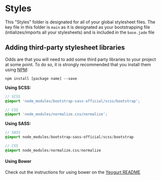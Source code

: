 # Styles

This "Styles" folder is designated for all of your global stylesheet files.
The key file in this folder is `main` as it is designated as your bootstrapping file (intializes/imports all your stylesheets) and is included in the `base.jade` file

## Adding third-party stylesheet libraries
Odds are that you will need to add some third party libraries to your project at some point. 
To do so, it is strongly recommended that you install them using [NPM](http://npmjs.com/):

```
npm install [package name] --save
```

**Using SCSS:**

```scss
// SCSS
@import 'node_modules/bootstrap-sass-official/scss/bootstrap';

// CSS
@import 'node_modules/normalize.css/normalize';
```

**Using SASS:**

```sass
// SASS
@import node_modules/bootstrap-sass-official/scss/bootstrap

// CSS
@import node_modules/normalize.css/normalize
```

#### Using Bower

Check out the instructions for using bower on the [Yeogurt README](https://github.com/larsonjj/generator-yeogurt#using-bower)
